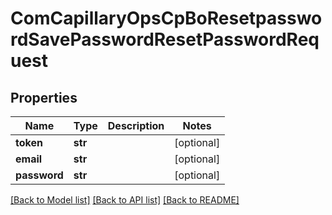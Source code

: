 # ComCapillaryOpsCpBoResetpasswordSavePasswordResetPasswordRequest

## Properties
Name | Type | Description | Notes
------------ | ------------- | ------------- | -------------
**token** | **str** |  | [optional] 
**email** | **str** |  | [optional] 
**password** | **str** |  | [optional] 

[[Back to Model list]](../README.md#documentation-for-models) [[Back to API list]](../README.md#documentation-for-api-endpoints) [[Back to README]](../README.md)

